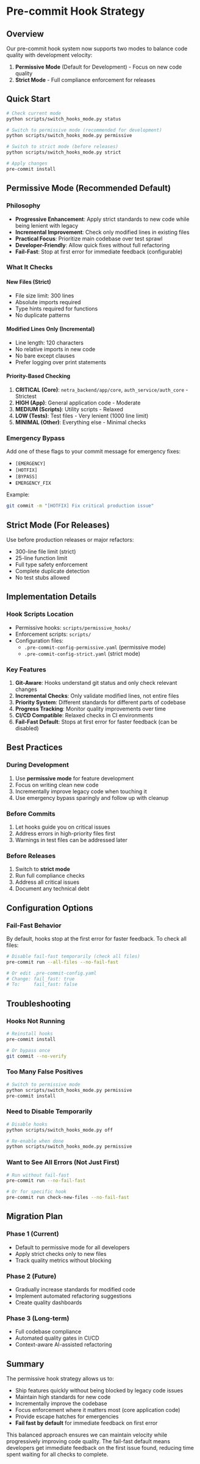 # Pre-commit Hook Strategy

## Overview

Our pre-commit hook system now supports two modes to balance code quality with development velocity:

1. **Permissive Mode** (Default for Development) - Focus on new code quality
2. **Strict Mode** - Full compliance enforcement for releases

## Quick Start

```bash
# Check current mode
python scripts/switch_hooks_mode.py status

# Switch to permissive mode (recommended for development)
python scripts/switch_hooks_mode.py permissive

# Switch to strict mode (before releases)
python scripts/switch_hooks_mode.py strict

# Apply changes
pre-commit install
```

## Permissive Mode (Recommended Default)

### Philosophy
- **Progressive Enhancement**: Apply strict standards to new code while being lenient with legacy
- **Incremental Improvement**: Check only modified lines in existing files
- **Practical Focus**: Prioritize main codebase over test sprawl
- **Developer-Friendly**: Allow quick fixes without full refactoring
- **Fail-Fast**: Stop at first error for immediate feedback (configurable)

### What It Checks

#### New Files (Strict)
- File size limit: 300 lines
- Absolute imports required
- Type hints required for functions
- No duplicate patterns

#### Modified Lines Only (Incremental)
- Line length: 120 characters
- No relative imports in new code
- No bare except clauses
- Prefer logging over print statements

#### Priority-Based Checking
1. **CRITICAL (Core)**: `netra_backend/app/core`, `auth_service/auth_core` - Strictest
2. **HIGH (App)**: General application code - Moderate
3. **MEDIUM (Scripts)**: Utility scripts - Relaxed
4. **LOW (Tests)**: Test files - Very lenient (1000 line limit)
5. **MINIMAL (Other)**: Everything else - Minimal checks

### Emergency Bypass
Add one of these flags to your commit message for emergency fixes:
- `[EMERGENCY]`
- `[HOTFIX]`
- `[BYPASS]`
- `EMERGENCY_FIX`

Example:
```bash
git commit -m "[HOTFIX] Fix critical production issue"
```

## Strict Mode (For Releases)

Use before production releases or major refactors:
- 300-line file limit (strict)
- 25-line function limit
- Full type safety enforcement
- Complete duplicate detection
- No test stubs allowed

## Implementation Details

### Hook Scripts Location
- Permissive hooks: `scripts/permissive_hooks/`
- Enforcement scripts: `scripts/`
- Configuration files:
  - `.pre-commit-config-permissive.yaml` (permissive mode)
  - `.pre-commit-config-strict.yaml` (strict mode)

### Key Features

1. **Git-Aware**: Hooks understand git status and only check relevant changes
2. **Incremental Checks**: Only validate modified lines, not entire files
3. **Priority System**: Different standards for different parts of codebase
4. **Progress Tracking**: Monitor quality improvements over time
5. **CI/CD Compatible**: Relaxed checks in CI environments
6. **Fail-Fast Default**: Stops at first error for faster feedback (can be disabled)

## Best Practices

### During Development
1. Use **permissive mode** for feature development
2. Focus on writing clean new code
3. Incrementally improve legacy code when touching it
4. Use emergency bypass sparingly and follow up with cleanup

### Before Commits
1. Let hooks guide you on critical issues
2. Address errors in high-priority files first
3. Warnings in test files can be addressed later

### Before Releases
1. Switch to **strict mode**
2. Run full compliance checks
3. Address all critical issues
4. Document any technical debt

## Configuration Options

### Fail-Fast Behavior
By default, hooks stop at the first error for faster feedback. To check all files:

```bash
# Disable fail-fast temporarily (check all files)
pre-commit run --all-files --no-fail-fast

# Or edit .pre-commit-config.yaml
# Change: fail_fast: true
# To:     fail_fast: false
```

## Troubleshooting

### Hooks Not Running
```bash
# Reinstall hooks
pre-commit install

# Or bypass once
git commit --no-verify
```

### Too Many False Positives
```bash
# Switch to permissive mode
python scripts/switch_hooks_mode.py permissive
pre-commit install
```

### Need to Disable Temporarily
```bash
# Disable hooks
python scripts/switch_hooks_mode.py off

# Re-enable when done
python scripts/switch_hooks_mode.py permissive
```

### Want to See All Errors (Not Just First)
```bash
# Run without fail-fast
pre-commit run --no-fail-fast

# Or for specific hook
pre-commit run check-new-files --no-fail-fast
```

## Migration Plan

### Phase 1 (Current)
- Default to permissive mode for all developers
- Apply strict checks only to new files
- Track quality metrics without blocking

### Phase 2 (Future)
- Gradually increase standards for modified code
- Implement automated refactoring suggestions
- Create quality dashboards

### Phase 3 (Long-term)
- Full codebase compliance
- Automated quality gates in CI/CD
- Context-aware AI-assisted refactoring

## Summary

The permissive hook strategy allows us to:
- Ship features quickly without being blocked by legacy code issues
- Maintain high standards for new code
- Incrementally improve the codebase
- Focus enforcement where it matters most (core application code)
- Provide escape hatches for emergencies
- **Fail fast by default** for immediate feedback on first error

This balanced approach ensures we can maintain velocity while progressively improving code quality. The fail-fast default means developers get immediate feedback on the first issue found, reducing time spent waiting for all checks to complete.